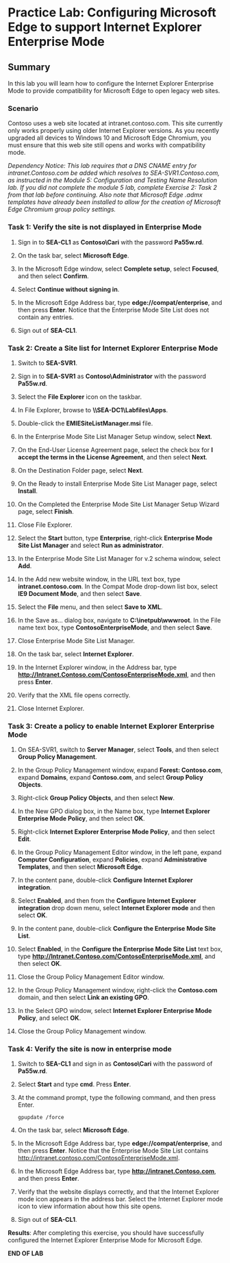 # Practice Lab: Configuring Microsoft Edge to support Internet Explorer Enterprise Mode

## Summary

In this lab you will learn how to configure the Internet Explorer Enterprise Mode to provide compatibility for Microsoft Edge to open legacy web sites.

### Scenario

Contoso uses a web site located at intranet.contoso.com. This site currently only works properly using older Internet Explorer versions. As you recently upgraded all devices to Windows 10 and Microsoft Edge Chromium, you must ensure that this web site still opens and works with compatibility mode.

_Dependency Notice: This lab requires that a DNS CNAME entry for intranet.Contoso.com be added which resolves to SEA-SVR1.Contoso.com, as instructed in the Module 5: Configuration and Testing Name Resolution lab. If you did not complete the module 5 lab, complete Exercise 2: Task 2 from that lab before continuing. Also note that Microsoft Edge .admx templates have already been installed to allow for the creation of Microsoft Edge Chromium group policy settings._

### Task 1: Verify the site is not displayed in Enterprise Mode

1. Sign in to **SEA-CL1** as **Contoso\\Cari** with the password **Pa55w.rd**.

2. On the task bar, select **Microsoft Edge**.

3. In the Microsoft Edge window, select **Complete setup**, select **Focused**, and then select **Confirm**.

4. Select **Continue without signing in**.

5. In the Microsoft Edge Address bar, type **edge://compat/enterprise**, and then press **Enter**. Notice that the Enterprise Mode Site List does not contain any entries.

6. Sign out of **SEA-CL1**.

### Task 2: Create a Site list for Internet Explorer Enterprise Mode

1. Switch to **SEA-SVR1**.

2. Sign in to **SEA-SVR1** as **Contoso\\Administrator** with the password **Pa55w.rd**.

3. Select the **File Explorer** icon on the taskbar.

4. In File Explorer, browse to **\\\\SEA-DC1\\Labfiles\\Apps**.

5. Double-click the **EMIESiteListManager.msi** file.

6. In the Enterprise Mode Site List Manager Setup window, select **Next**.

7. On the End-User License Agreement page, select the check box for **I accept the terms in the License Agreement**, and then select **Next**.

8. On the Destination Folder page, select **Next**.

9. On the Ready to install Enterprise Mode Site List Manager page, select **Install**.

10. On the Completed the Enterprise Mode Site List Manager Setup Wizard page, select **Finish**.

11. Close File Explorer.

12. Select the **Start** button, type **Enterprise**, right-click **Enterprise Mode Site List Manager** and select **Run as administrator**.

13. In the Enterprise Mode Site List Manager for v.2 schema window, select **Add**.

14. In the Add new website window, in the URL text box, type **intranet.contoso.com**. In the Compat Mode drop-down list box, select **IE9 Document Mode**, and then select **Save**.

15. Select the **File** menu, and then select **Save to XML**.

16. In the Save as… dialog box, navigate to **C:\\inetpub\\wwwroot**. In the File name text box, type **ContosoEnterpriseMode**, and then select **Save**.

17. Close Enterprise Mode Site List Manager.

18. On the task bar, select **Internet Explorer**.

19. In the Internet Explorer window, in the Address bar, type **<http://Intranet.Contoso.com/ContosoEnterpriseMode.xml>**, and then press **Enter**.

20. Verify that the XML file opens correctly.

21. Close Internet Explorer.

### Task 3: Create a policy to enable Internet Explorer Enterprise Mode  

1. On SEA-SVR1, switch to **Server Manager**, select **Tools**, and then select **Group Policy Management**.

2. In the Group Policy Management window, expand **Forest: Contoso.com**, expand **Domains**, expand **Contoso.com**, and select **Group Policy Objects**.

3. Right-click **Group Policy Objects**, and then select **New**.

4. In the New GPO dialog box, in the Name box, type **Internet Explorer Enterprise Mode Policy**,
    and then select **OK**.

5. Right-click **Internet Explorer Enterprise Mode Policy**, and then select **Edit**.

6. In the Group Policy Management Editor window, in the left pane, expand **Computer Configuration**, expand **Policies**, expand **Administrative Templates**, and then select **Microsoft Edge**.

7. In the content pane, double-click **Configure Internet Explorer integration**.

8. Select **Enabled**, and then from the **Configure Internet Explorer integration** drop down menu, select **Internet Explorer mode** and then select **OK**.

9. In the content pane, double-click **Configure the Enterprise Mode Site List**.

10. Select **Enabled**, in the **Configure the Enterprise Mode Site List** text box, type **<http://Intranet.Contoso.com/ContosoEnterpriseMode.xml>**, and then select **OK**.

11. Close the Group Policy Management Editor window.

12. In the Group Policy Management window, right-click the **Contoso.com** domain, and then select **Link an existing GPO**.

13. In the Select GPO window, select **Internet Explorer Enterprise Mode Policy**, and select **OK**.

14. Close the Group Policy Management window.

### Task 4: Verify the site is now in enterprise mode

1. Switch to **SEA-CL1** and sign in as **Contoso\\Cari** with the password of **Pa55w.rd**.

2. Select **Start** and type **cmd**. Press **Enter**.

3. At the command prompt, type the following command, and then press Enter.

    `gpupdate /force`

4. On the task bar, select **Microsoft Edge**.

5. In the Microsoft Edge Address bar, type **edge://compat/enterprise**, and then press **Enter**. Notice that the Enterprise Mode Site List contains <http://intranet.contoso.com/ContosoEnterpriseMode.xml>.

6. In the Microsoft Edge Address bar, type **<http://intranet.Contoso.com>**, and then press **Enter**.

7. Verify that the website displays correctly, and that the Internet Explorer mode icon appears in the address bar. Select the Internet Explorer mode icon to view information about how this site opens.

8. Sign out of **SEA-CL1**.

**Results**: After completing this exercise, you should have successfully configured the Internet Explorer Enterprise Mode for Microsoft Edge.

**END OF LAB**
